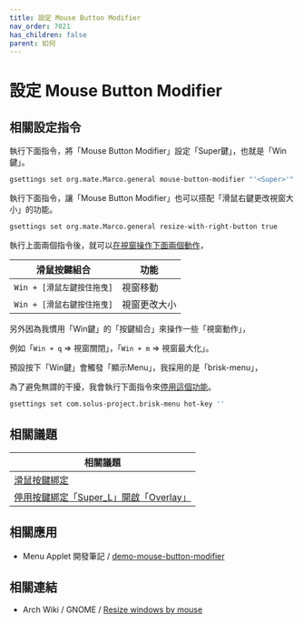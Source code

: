 ```yaml
---
title: 設定 Mouse Button Modifier
nav_order: 7021
has_children: false
parent: 如何
---
```



# 設定 Mouse Button Modifier


## 相關設定指令

執行下面指令，將「Mouse Button Modifier」設定「Super鍵」，也就是「Win鍵」。

``` sh
gsettings set org.mate.Marco.general mouse-button-modifier "'<Super>'"
```

執行下面指令，讓「Mouse Button Modifier」也可以搭配「滑鼠右鍵更改視窗大小」的功能。

``` sh
gsettings set org.mate.Marco.general resize-with-right-button true
```

執行上面兩個指令後，就可以[在視窗操作下面兩個動作](https://samwhelp.github.io/note-about-mate/read/config/mousebind.html#視窗內容區塊)，

| 滑鼠按鍵組合                |  功能                   |
| --------------------------- | ----------------------- |
| `Win + [滑鼠左鍵按住拖曳]`  | 視窗移動                |
| `Win + [滑鼠右鍵按住拖曳]`  | 視窗更改大小            |




另外因為我慣用「Win鍵」的「按鍵組合」來操作一些「視窗動作」，

例如「`Win + q` => 視窗關閉」，「`Win + m` => 視窗最大化」。

預設按下「Win鍵」會觸發「顯示Menu」，我採用的是「brisk-menu」，

為了避免無謂的干擾，我會執行下面指令來[停用這個功能](https://samwhelp.github.io/note-about-mate/read/howto/disable-keybind-open-menu.html)。


``` sh
gsettings set com.solus-project.brisk-menu hot-key ''
```


## 相關議題

| 相關議題 |
| ------- |
| [滑鼠按鍵綁定](https://samwhelp.github.io/note-about-mate/read/config/mousebind.html#視窗內容區塊) |
| [停用按鍵綁定「Super_L」開啟「Overlay」](https://samwhelp.github.io/note-about-mate/read/howto/disable-keybind-open-menu.html) |


## 相關應用

* Menu Applet 開發筆記 / [demo-mouse-button-modifier](https://samwhelp.github.io/note-about-menu-applet/read/demo/demo-mouse-button-modifier.html#mate)


## 相關連結

* Arch Wiki / GNOME / [Resize windows by mouse](https://wiki.archlinux.org/title/GNOME#Resize_windows_by_mouse)
